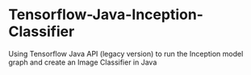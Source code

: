 # Tensorflow-Java-Inception-Classifier
Using Tensorflow Java API (legacy version) to run the Inception model graph and create an Image Classifier in Java
